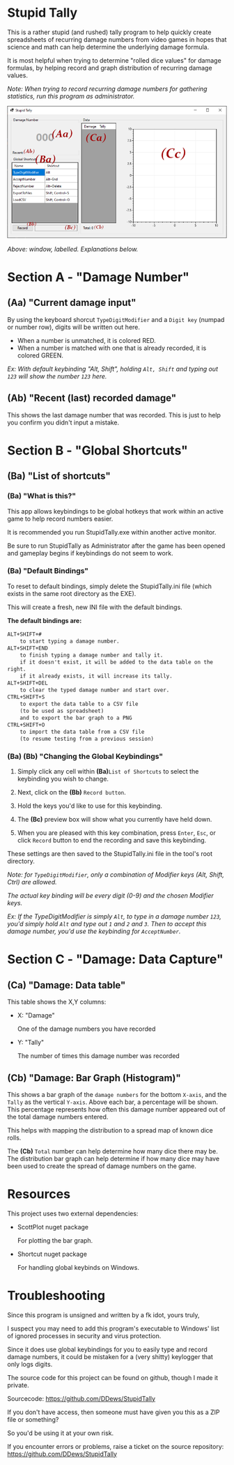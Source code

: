 # Stupid Tally
This is a rather stupid (and rushed) tally program to help quickly create spreadsheets of recurring damage numbers from video games in hopes that science and math can help determine the underlying damage formula.

It is most helpful when trying to determine "rolled dice values" for damage formulas, by helping record and graph distribution of recurring damage values.

_Note: When trying to record recurring damage numbers for gathering statistics, run this program as administrator._

![Alt text](./StupidTally-Labelled-window.png?raw=true "Window, Labelled")

_Above: window, labelled. Explanations below._

# **Section A** - "Damage Number"
## **(Aa)** "Current damage input"
By using the keyboard shorcut `TypeDigitModifier` and a `Digit key` (numpad or number row), digits will be written out here.
* When a number is unmatched, it is colored RED.
* When a number is matched with one that is already recorded, it is colored GREEN.

_Ex: With default keybinding "Alt, Shift", holding `Alt, Shift` and typing out `123` will show the number `123` here._

## **(Ab)** "Recent (last) recorded damage"
This shows the last damage number that was recorded.
This is just to help you confirm you didn't input a mistake.

# **Section B** - "Global Shortcuts"
## **(Ba)** "List of shortcuts"

### **(Ba)** "What is this?"
This app allows keybindings to be global hotkeys that work within an active game to help record numbers easier.

It is recommended you run StupidTally.exe within another active monitor.

Be sure to run StupidTally as Administrator after the game has been opened and gameplay begins if keybindings do not seem to work.

### **(Ba)** "Default Bindings"
To reset to default bindings, simply delete the StupidTally.ini file (which exists in the same root directory as the EXE).

This will create a fresh, new INI file with the default bindings.

**The default bindings are:**

	ALT+SHIFT+# 
		to start typing a damage number.
	ALT+SHIFT+END
		to finish typing a damage number and tally it.
		if it doesn't exist, it will be added to the data table on the right.
		if it already exists, it will increase its tally.
	ALT+SHIFT+DEL
		to clear the typed damage number and start over.
	CTRL+SHIFT+S
		to export the data table to a CSV file 
		(to be used as spreadsheet)
		and to export the bar graph to a PNG
	CTRL+SHIFT+O
		to import the data table from a CSV file
		(to resume testing from a previous session)
### **(Ba) (Bb)** "Changing the Global Keybindings"
1. Simply click any cell within **(Ba)**`List of Shortcuts` to select the keybinding you wish to change.

2. Next, click on the **(Bb)** `Record button`. 
3. Hold the keys you'd like to use for this keybinding.
4. The **(Bc)** preview box will show what you currently have held down.
5. When you are pleased with this key combination, press `Enter`, `Esc`, or click `Record` button to end the recording and save this keybinding.

These settings are then saved to the StupidTally.ini file in the tool's root directory.

_Note: for `TypeDigitModifier`, only a combination of Modifier keys (Alt, Shift, Ctrl) are allowed._

_The actual key binding will be every digit (0-9) and the chosen Modifier keys._

_Ex: If the TypeDigitModifier is simply `Alt`, to type in a damage number `123`, you'd simply hold `Alt` and type out `1` and `2` and `3`. Then to accept this damage number, you'd use the keybinding for `AcceptNumber`._


# **Section C** - "Damage: Data Capture"
## **(Ca)** "Damage: Data table"
This table shows the X,Y columns:
* X: "Damage"
	
	One of the damage numbers you have recorded
* Y: "Tally"
	
	The number of times this damage number was recorded
## **(Cb)** "Damage: Bar Graph (Histogram)"
This shows a bar graph of the `damage numbers` for the bottom `X-axis`, and the `Tally` as the vertical `Y-axis`.
Above each bar, a percentage will be shown.
This percentage represents how often this damage number appeared out of the total damage numbers entered.

This helps with mapping the distribution to a spread map of known dice rolls.

The **(Cb)** `Total` number can help determine how many dice there may be. The distribution bar graph can help determine if how many dice may have been used to create the spread of damage numbers on the game.


# Resources
This project uses two external dependencies:
* ScottPlot nuget package

	For plotting the bar graph.
* Shortcut nuget package

	For handling global keybinds on Windows.

# Troubleshooting
Since this program is unsigned and written by a fk idot, yours truly,

I suspect you may need to add this program's executable to Windows' list of ignored processes in security and virus protection.

Since it does use global keybindings for you to easily type and record damage numbers, it could be mistaken for a (very shitty) keylogger that only logs digits.

The source code for this project can be found on github, though I made it private.

Sourcecode: https://github.com/DDews/StupidTally

If you don't have access, then someone must have given you this as a ZIP file or something?

So you'd be using it at your own risk.



If you encounter errors or problems, raise a ticket on the source repository: https://github.com/DDews/StupidTally

